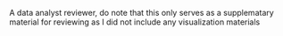 A data analyst reviewer, do note that this only serves as a supplematary material for reviewing as I did not include any visualization materials
